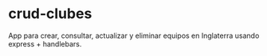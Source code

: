 # crud-clubes
App para crear, consultar, actualizar y eliminar equipos en Inglaterra usando express + handlebars.
